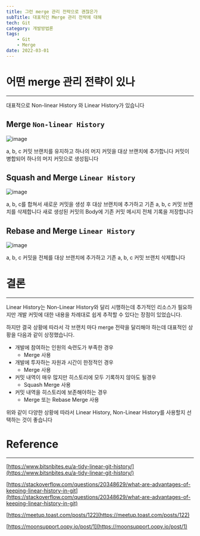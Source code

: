 ```yaml
---
title: 그런 merge 관리 전략으로 괜찮은가
subTitle: 대표적인 Merge 관리 전략에 대해
tech: Git
category: 개발방법론
tags:
	- Git
	- Merge
date: 2022-03-01
---
```


# 어떤 merge 관리 전략이 있나

---

대표적으로 Non-linear History 와 Linear History가 있습니다

## Merge `Non-linear History`

![image](https://user-images.githubusercontent.com/55491354/207640752-1d03a3a3-ae9b-4a57-82ca-1cd07df2f942.png)

a, b, c 커밋 브랜치를 유지하고 하나의 머지 커밋을 대상 브랜치에 추가합니다
커밋이 병합되어 하나의 머지 커밋으로 생성됩니다

## Squash and Merge `Linear History`

![image](https://user-images.githubusercontent.com/55491354/207640763-4ab5f6d7-1358-4de9-ac57-a2a6525f799f.png)

a, b, c를 합쳐서 새로운 커밋을 생성 후 대상 브랜치에 추가하고 기존 a, b, c 커밋 브랜치를 삭제합니다
새로 생성된 커밋의 Body에 기존 커밋 메시지 전체 기록을 저장합니다

## Rebase and Merge `Linear History`

![image](https://user-images.githubusercontent.com/55491354/207640790-ed1186ed-fe70-4ec8-82e8-c077080a281e.png)

a, b, c 커밋을 전체를 대상 브랜치에 추가하고 기존 a, b, c 커밋 브랜치 삭제합니다

# 결론

---

Linear History는 Non-Linear History와 달리 시행하는데 추가적인 리소스가 필요하지만
개발 커밋에 대한 내용을 차례대로 쉽게 추적할 수 있다는 장점이 있었습니다.

하지만 결국 상황에 따라서 각 브랜치 마다 merge 전략을 달리해야 하는데
대표적인 상황을 다음과 같이 상정했습니다.

- 개발에 참여하는 인원의 숙련도가 부족한 경우
  - Merge 사용
- 개발에 투자하는 자원과 시간이 한정적인 경우
  - Merge 사용
- 커밋 내역이 매우 많지만 히스토리에 모두 기록하지 않아도 될경우
  - Squash Merge 사용
- 커밋 내역을 히스토리에 보존해야하는 경우
  - Merge 또는 Rebase Merge 사용

위와 같이 다양한 상황에 따라서
Linear History, Non-Linear History를 사용할지 선택하는 것이 좋습니다

# Reference

---

[https://www.bitsnbites.eu/a-tidy-linear-git-history/](https://www.bitsnbites.eu/a-tidy-linear-git-history/)

[https://stackoverflow.com/questions/20348629/what-are-advantages-of-keeping-linear-history-in-git](https://stackoverflow.com/questions/20348629/what-are-advantages-of-keeping-linear-history-in-git)

[https://meetup.toast.com/posts/122](https://meetup.toast.com/posts/122)

[https://moonsupport.oopy.io/post/1](https://moonsupport.oopy.io/post/1)
